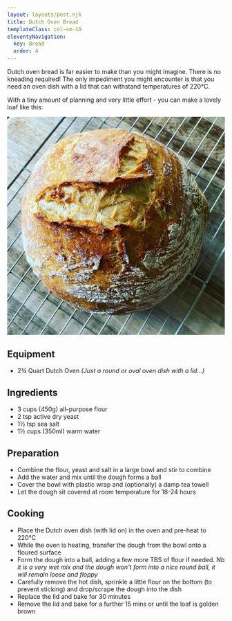 ```yaml
---
layout: layouts/post.njk
title: Dutch Oven Bread
templateClass: col-sm-10
eleventyNavigation:
  key: Bread
  order: 4
---
```


Dutch oven bread is far easier to make than you might imagine. There is no kneading required! The only impediment you might encounter is that you need an oven dish with a lid that can withstand temperatures of 220°C.

With a tiny amount of planning and very little effort - you can make a lovely loaf like this:

![A most excellent fresh loaf of bread!](/img/bread.jpg "Dutch Oven Bread")

## Equipment
- 2¾ Quart Dutch Oven *(Just a round or oval oven dish with a lid...)*

## Ingredients
- 3 cups (450g) all-purpose flour
- 2 tsp active dry yeast
- 1½ tsp sea salt
- 1½ cups (350ml) warm water

## Preparation
- Combine the flour, yeast and salt in a large bowl and stir to combine
- Add the water and mix until the dough forms a ball
- Cover the bowl with plastic wrap and (optionally) a damp tea towell
- Let the dough sit covered at room temperature for 18-24 hours

## Cooking
- Place the Dutch oven dish (with lid on) in the oven and pre-heat to 220°C
- While the oven is heating, transfer the dough from the bowl onto a floured surface
- Form the dough into a ball, adding a few more TBS of flour if needed. *Nb it is a very wet mix and the dough won't form into a nice round ball, it will remain loose and floppy*
- Carefully remove the hot dish, sprinkle a little flour on the bottom (to prevent sticking) and drop/scrape the dough into the dish
- Replace the lid and bake for 30 minutes
- Remove the lid and bake for a further 15 mins or until the loaf is golden brown